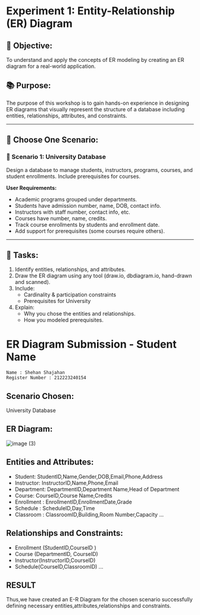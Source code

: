 # Experiment 1: Entity-Relationship (ER) Diagram

## 🎯 Objective:
To understand and apply the concepts of ER modeling by creating an ER diagram for a real-world application.

## 📚 Purpose:
The purpose of this workshop is to gain hands-on experience in designing ER diagrams that visually represent the structure of a database including entities, relationships, attributes, and constraints.

---

## 🧪 Choose One Scenario:

### 🔹 Scenario 1: University Database
Design a database to manage students, instructors, programs, courses, and student enrollments. Include prerequisites for courses.

**User Requirements:**
- Academic programs grouped under departments.
- Students have admission number, name, DOB, contact info.
- Instructors with staff number, contact info, etc.
- Courses have number, name, credits.
- Track course enrollments by students and enrollment date.
- Add support for prerequisites (some courses require others).

---


## 📝 Tasks:
1. Identify entities, relationships, and attributes.
2. Draw the ER diagram using any tool (draw.io, dbdiagram.io, hand-drawn and scanned).
3. Include:
   - Cardinality & participation constraints
   - Prerequisites for University 
4. Explain:
   - Why you chose the entities and relationships.
   - How you modeled prerequisites.

# ER Diagram Submission - Student Name
```
Name : Shehan Shajahan
Register Number : 212223240154
```
## Scenario Chosen:
University Database

## ER Diagram:
![image (3)](https://github.com/user-attachments/assets/0916079e-b3e8-4b2b-99bd-5fd315bbc010)



## Entities and Attributes:
- Student: StudentID,Name,Gender,DOB,Email,Phone,Address
- Instructor: InstructorID,Name,Phone,Email
- Department: DepartmentID,Department Name,Head of Department
- Course: CourseID,Course Name,Credits
- Enrollment : EnrollmentID,EnrollmentDate,Grade
- Schedule : ScheduleID,Day,Time
- Classroom : ClassroomID,Building,Room Number,Capacity
...

## Relationships and Constraints:
- Enrollment (StudentID,CourseID )
- Course (DepartmentID, CourseID)
- Instructor(InstructorID,CourseID)
- Schedule(CourseID,ClassroomID)
...


## RESULT
Thus,we have created an E-R Diagram for the chosen scenario successfully defining necessary entities,attributes,relationships and constraints.
